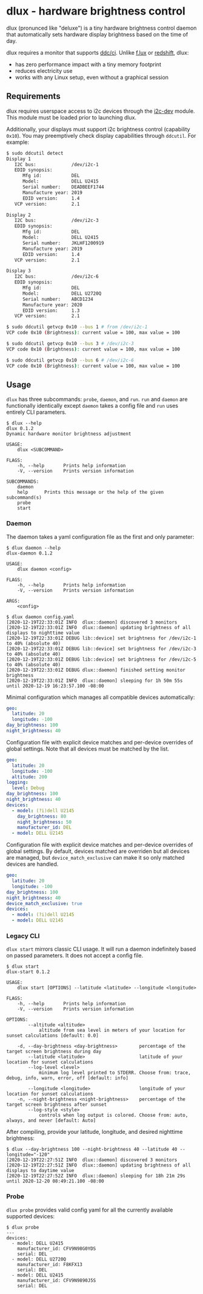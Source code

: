 # dlux - hardware brightness control
dlux (pronunced like "deluxe") is a tiny hardware brightness control daemon that
automatically sets hardware display brightness based on the time of day.


dlux requires a monitor that supports [ddc/ci](https://en.wikipedia.org/wiki/Display_Data_Channel#DDC/CI).
Unlike [f.lux](https://justgetflux.com/) or [redshift](https://github.com/jonls/redshift), dlux:
  * has zero performance impact with a tiny memory footprint
  * reduces electricity use
  * works with any Linux setup, even without a graphical session

## Requirements
dlux requires userspace access to i2c devices through the [i2c-dev](https://www.kernel.org/doc/Documentation/i2c/dev-interface)
module. This module must be loaded prior to launching dlux.


Additionally, your displays must support i2c brightness control (capability `0x10`).
You may preemptively check display capabilities through `ddcutil`. For example:

```bash
$ sudo ddcutil detect
Display 1
   I2C bus:             /dev/i2c-1
   EDID synopsis:
      Mfg id:           DEL
      Model:            DELL U2415
      Serial number:    DEADBEEF1744
      Manufacture year: 2019
      EDID version:     1.4
   VCP version:         2.1

Display 2
   I2C bus:             /dev/i2c-3
   EDID synopsis:
      Mfg id:           DEL
      Model:            DELL U2415
      Serial number:    JKLHF1200919
      Manufacture year: 2019
      EDID version:     1.4
   VCP version:         2.1

Display 3
   I2C bus:             /dev/i2c-6
   EDID synopsis:
      Mfg id:           DEL
      Model:            DELL U2720Q
      Serial number:    ABCD1234
      Manufacture year: 2020
      EDID version:     1.3
   VCP version:         2.1

$ sudo ddcutil getvcp 0x10 --bus 1 # from /dev/i2c-1
VCP code 0x10 (Brightness): current value = 100, max value = 100

$ sudo ddcutil getvcp 0x10 --bus 3 # /dev/i2c-3
VCP code 0x10 (Brightness): current value = 100, max value = 100

$ sudo ddcutil getvcp 0x10 --bus 6 # /dev/i2c-6
VCP code 0x10 (Brightness): current value = 100, max value = 100
```

## Usage
`dlux` has three subcommands: `probe`, `daemon`, and `run`. `run` and `daemon`
are functionally identically except `daemon` takes a config file and `run` uses
entirely CLI parameters.

```
$ dlux --help
dlux 0.1.2
Dynamic hardware monitor brightness adjustment

USAGE:
    dlux <SUBCOMMAND>

FLAGS:
    -h, --help       Prints help information
    -V, --version    Prints version information

SUBCOMMANDS:
    daemon
    help      Prints this message or the help of the given subcommand(s)
    probe
    start

```

### Daemon
The daemon takes a yaml configuration file as the first and only parameter:

```
$ dlux daemon --help
dlux-daemon 0.1.2

USAGE:
    dlux daemon <config>

FLAGS:
    -h, --help       Prints help information
    -V, --version    Prints version information

ARGS:
    <config>

$ dlux daemon config.yaml
[2020-12-19T22:33:01Z INFO  dlux::daemon] discovered 3 monitors
[2020-12-19T22:33:01Z INFO  dlux::daemon] updating brightness of all displays to nighttime value
[2020-12-19T22:33:01Z DEBUG lib::device] set brightness for /dev/i2c-1 to 40% (absolute 40)
[2020-12-19T22:33:01Z DEBUG lib::device] set brightness for /dev/i2c-3 to 40% (absolute 40)
[2020-12-19T22:33:01Z DEBUG lib::device] set brightness for /dev/i2c-5 to 40% (absolute 40)
[2020-12-19T22:33:01Z DEBUG dlux::daemon] finished setting monitor brightness
[2020-12-19T22:33:01Z INFO  dlux::daemon] sleeping for 1h 50m 55s until 2020-12-19 16:23:57.100 -08:00
```

Minimal configuration which manages all compatible devices automatically:
```yaml
geo:
  latitude: 20
  longitude: -100
day_brightness: 100
night_brightness: 40
```

Configuration file with explicit device matches and per-device overrides of global settings.
Note that all devices must be matched by the list.
```yaml
geo:
  latitude: 20
  longitude: -100
  altitude: 200
logging:
  level: Debug
day_brightness: 100
night_brightness: 40
devices:
  - model: (?i)dell U2145
    day_brightness: 80
    night_brightness: 50
    manufacturer_id: DEL
  - model: DELL U2145
```

Configuration file with explicit device matches and per-device overrides of global settings.
By default, devices matched are overriden but all devices are managed, but `device_match_exclusive`
can make it so only matched devices are handled.
```yaml
geo:
  latitude: 20
  longitude: -100
day_brightness: 100
night_brightness: 40
device_match_exclusive: true
devices:
  - model: (?i)dell U2145
  - model: DELL U2145
```

### Legacy CLI
`dlux start` mirrors classic CLI usage. It will run a daemon indefinitely based on passed parameters.
It does not accept a config file.

```
$ dlux start
dlux-start 0.1.2

USAGE:
    dlux start [OPTIONS] --latitude <latitude> --longitude <longitude>

FLAGS:
    -h, --help       Prints help information
    -V, --version    Prints version information

OPTIONS:
        --altitude <altitude>
            altitude from sea level in meters of your location for sunset calculations [default: 0.0]

    -d, --day-brightness <day-brightness>        percentage of the target screen brightness during day
        --latitude <latitude>                    latitude of your location for sunset calculations
        --log-level <level>
            minimum log level printed to STDERR. Choose from: trace, debug, info, warn, error, off [default: info]

        --longitude <longitude>                  longitude of your location for sunset calculations
    -n, --night-brightness <night-brightness>    percentage of the target screen brightness after sunset
        --log-style <style>
            controls when log output is colored. Choose from: auto, always, and never [default: Auto]
```

After compiling, provide your latitude, longitude, and desired nighttime brightness:
```
$ dlux --day-brightness 100 --night-brightness 40 --latitude 40 --longitude="-120"
[2020-12-19T22:27:51Z INFO  dlux::daemon] discovered 3 monitors
[2020-12-19T22:27:51Z INFO  dlux::daemon] updating brightness of all displays to daytime value
[2020-12-19T22:27:52Z INFO  dlux::daemon] sleeping for 18h 21m 29s until 2020-12-20 08:49:21.100 -08:00
```

### Probe
`dlux probe` provides valid config yaml for all the currently available supported devices:

```
$ dlux probe
---
devices:
  - model: DELL U2415
    manufacturer_id: CFV9N98G0YDS
    serial: DEL
  - model: DELL U2720Q
    manufacturer_id: F8KFX13
    serial: DEL
  - model: DELL U2415
    manufacturer_id: CFV9N9890J5S
    serial: DEL
```

